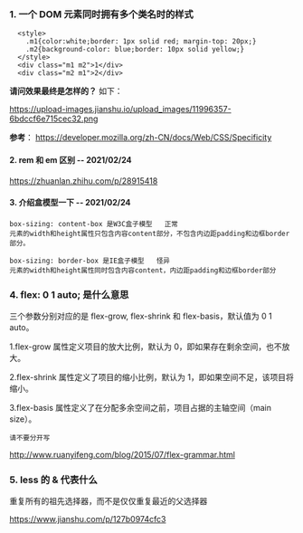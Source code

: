 ### 1. 一个 DOM 元素同时拥有多个类名时的样式

```
  <style>
    .m1{color:white;border: 1px solid red; margin-top: 20px;}
    .m2{background-color: blue;border: 10px solid yellow;}
  </style>
  <div class="m1 m2">1</div>
  <div class="m2 m1">2</div>
```

**请问效果最终是怎样的？** 如下：

https://upload-images.jianshu.io/upload_images/11996357-6bdccf6e715cec32.png

**参考**：
https://developer.mozilla.org/zh-CN/docs/Web/CSS/Specificity

#### 2. rem 和 em 区别 -- 2021/02/24

https://zhuanlan.zhihu.com/p/28915418

#### 3. 介绍盒模型一下 -- 2021/02/24

```
box-sizing: content-box 是W3C盒子模型   正常
元素的width和height属性只包含内容content部分，不包含内边距padding和边框border部分。
```

```
box-sizing: border-box 是IE盒子模型   怪异
元素的width和height属性同时包含内容content，内边距padding和边框border部分
```

### 4. flex: 0 1 auto; 是什么意思

三个参数分别对应的是 flex-grow, flex-shrink 和 flex-basis，默认值为 0 1 auto。

1.flex-grow 属性定义项目的放大比例，默认为 0，即如果存在剩余空间，也不放大。

2.flex-shrink 属性定义了项目的缩小比例，默认为 1，即如果空间不足，该项目将缩小。

3.flex-basis 属性定义了在分配多余空间之前，项目占据的主轴空间（main size）。

`请不要分开写`

http://www.ruanyifeng.com/blog/2015/07/flex-grammar.html

### 5. less 的 & 代表什么

重复所有的祖先选择器，而不是仅仅重复最近的父选择器

https://www.jianshu.com/p/127b0974cfc3
